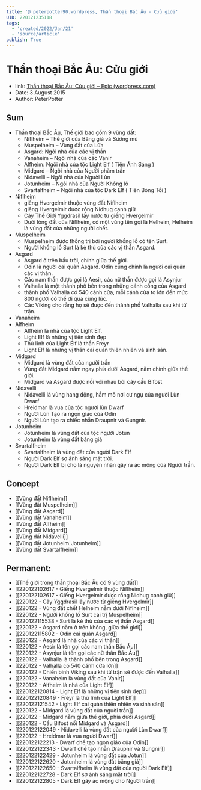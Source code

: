 ```yaml
---
title: '@ peterpotter90.wordpress, Thần thoại Bắc Âu - Cửu giới'
UID: 220121235118
tags:
  - 'created/2022/Jan/21'
  - 'source/article'
publish: True
---
```

# Thần thoại Bắc Âu: Cửu giới
- link: [Thần thoại Bắc Âu: Cửu giới – Epic (wordpress.com)](https://peterpotter90.wordpress.com/2015/08/03/than-thoai-bac-au-phan-2-cuu-gioi/)
- Date: 3 August 2015 
- Author: PeterPotter

## Sum

- Thần thoại Bắc Âu, Thế giới bao gồm 9 vùng đất:
    - Niflheim – Thế giới của Băng giá và Sương mù
    - Muspelheim – Vùng đất của Lửa
    - Asgard: Ngôi nhà của các vị thần
    - Vanaheim – Ngôi nhà của các Vanir
    - Alfheim: Ngôi nhà của tộc Light Elf ( Tiên Ánh Sáng )
    - Midgard – Ngôi nhà của Người phàm trần
    - Nidavelli – Ngôi nhà của Người Lùn
    - Jotunheim – Ngôi nhà của Người Khổng lồ
    - Svartalfheim – Ngôi nhà của tộc Dark Elf ( Tiên Bóng Tối )
- Niflheim
    - giếng Hvergelmir thuộc vùng đất Niflheim
    - giếng Hvergelmir được rồng Nidhug canh giữ
    - Cây Thế Giới Yggdrasil lấy nước từ giếng Hvergelmir
    - Dưới lòng đất của Niflheim, có một vùng tên gọi là Helheim, Helheim là vùng đất của những người chết.
- Muspelheim
    - Muspelheim được thống trị bởi người khổng lồ có tên Surt.
    - Người khổng lồ Surt là kẻ thù của các vị thần Asgard.
- Asgard
    - Asgard ở trên bầu trời, chính giữa thế giới.
    - Odin là người cai quản Asgard. Odin cũng chính là người cai quản các vị thần.
    - Các nam thần được gọi là Aesir, các nữ thần được gọi là Asynjur
    - Valhalla là một thành phố bên trong những cánh cổng của Asgard
    - thành phố Valhalla có 540 cánh cửa, mỗi cánh cửa to lớn đến mức 800 người có thể đi qua cùng lúc.
    - Các Viking cho rằng họ sẽ được đến thành phố Valhalla sau khi tử trận.
- Vanaheim
- Alfheim
    - Alfheim là nhà của tộc Light Elf.
    - Light Elf là những vị tiên sinh đẹp
    - Thủ lĩnh của Light Elf là thần Freyr
    - Light Elf là những vị thần cai quản thiên nhiên và sinh sản.
- Midgard
    - Midgard là vùng đất của người trần
    - Vùng đất Midgard nằm ngay phía dưới Asgard, nằm chính giữa thế giới.
    - Midgard và Asgard được nối với nhau bởi cây cầu Bifost
- Nidavelli
    - Nidavelli là vùng hang động, hầm mỏ nơi cư ngụ của người Lùn Dwarf
    - Hreidmar là vua của tộc người lùn Dwarf
    - Người Lùn Tạo ra ngọn giáo của Odin
    - Người Lùn tạo ra chiếc nhẫn Draupnir và Gungnir.
- Jotunheim
    - Jotunheim là vùng đất của tộc người Jotun
    - Jotunheim là vùng đất băng giá
- Svartalfheim
    - Svartalfheim là vùng đất của người Dark Elf
    - Người Dark Elf sợ ánh sáng mặt trời.
    - Người Dark Elf bị cho là nguyên nhân gây ra ác mộng của Người trần.

## Concept
- [[Vùng đất Niflheim]]
- [[Vùng đất Muspelheim]]
- [[Vùng đất Asgard]]
- [[Vùng đất Vanaheim]]
- [[Vùng đất Alfheim]]
- [[Vùng đất Midgard]]
- [[Vùng đất Nidavelli]]
- [[Vùng đất Jotunheim|Jotunheim]]
- [[Vùng đất Svartalfheim]]

## Permanent:
- [[Thế giới trong thần thoại Bắc Âu có 9 vùng đất]]
- [[220122102617 - Giếng Hvergelmir thuộc Niflheim]]
- [[220122102617 - Giếng Hvergelmir được rồng Nidhug canh giữ]]
- [[220122 - Cây Yggdrasil lấy nước từ giếng Hvergelmir]]
- [[220122 - Vùng đất chết Helheim nằm dưới Niflheim]]
- [[220122 - Người khổng lồ Surt cai trị Muspelheim]]
- [[220122115538 - Surt là kẻ thù của các vị thần Asgard]]
- [[220122 - Asgard nằm ở trên không, giữa thế giới]]
- [[220122115802 - Odin cai quản Asgard]]
- [[220122 - Asgard là nhà của các vị thần]]
- [[220122 - Aesir là tên gọi các nam thần Bắc Âu]]
- [[220122 - Asynjur là tên gọi các nữ thần Bắc Âu]]
- [[220122 - Valhalla là thành phố bên trong Asgard]]
- [[220122 - Valhalla có 540 cánh cửa lớn]]
- [[220122 - Chiến binh Viking sau khi tử trận sẽ được đến Valhalla]]
- [[220122 - Vanaheim là vùng đất của Vanir]]
- [[220122 - Alfheim là nhà của Light Elf]]
- [[220122120814 - Light Elf là những vị tiên sinh đẹp]]
- [[220122120849 - Freyr là thủ lĩnh của Light Elf]]
- [[220122121542 - Light Elf cai quản thiên nhiên và sinh sản]]
- [[220122 - Midgard là vùng đất của người trần]]
- [[220122 - Midgard nằm giữa thế giới, phía dưới Asgard]]
- [[220122 - Cầu Bifost nối Midgard và Asgard]]
- [[220122122049 - Nidavelli là vùng đất của người Lùn Dwarf]]
- [[220122 - Hreidmar là vua người Dwarf]]
- [[220122122213 - Dwarf chế tạo ngọn giáo của Odin]]
- [[220122122343 - Dwarf chế tạo nhẫn Draupnir và Gungnir]]
- [[220122122429 - Jotunheim là vùng đất của Jotun]]
- [[220122122620 - Jotunheim là vùng đất băng giá]]
- [[220122122650 - Svartalfheim là vùng đất của người Dark Elf]]
- [[220122122728 - Dark Elf sợ ánh sáng mặt trời]]
- [[220122122805 - Dark Elf gây ác mộng cho Người trần]]
